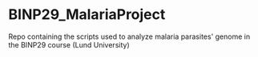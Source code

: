 # BINP29_MalariaProject
Repo containing the scripts used to analyze malaria parasites' genome in the BINP29 course (Lund University)
